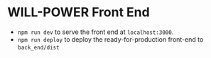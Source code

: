 # WILL-POWER Front End

- `npm run dev` to serve the front end at `localhost:3000`.
- `npm run deploy` to deploy the ready-for-production front-end to `back_end/dist`

